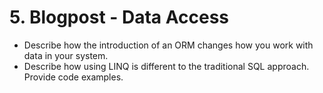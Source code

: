 # 5. Blogpost - Data Access

- Describe how the introduction of an ORM changes how you work with data in your
system.
- Describe how using LINQ is different to the traditional SQL approach. Provide code
examples.
